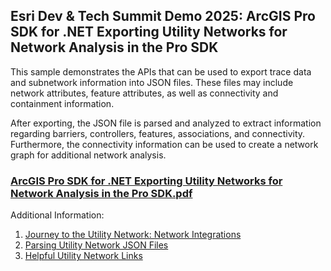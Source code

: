 ## Esri Dev & Tech Summit Demo 2025: ArcGIS Pro SDK for .NET Exporting Utility Networks for Network Analysis in the Pro SDK

This sample demonstrates the APIs that can be used to export trace data and subnetwork information into JSON files. 
These files may include network attributes, feature attributes, as well as connectivity and containment information.

After exporting, the JSON file is parsed and analyzed to extract information regarding barriers, controllers, features, 
associations, and connectivity. Furthermore, the connectivity information can be used to create a network graph for additional network analysis.

### [ArcGIS Pro SDK for .NET Exporting Utility Networks for Network Analysis in the Pro SDK.pdf](https://github.com/EsriDevEvents/Exporting-Utility-Networks-for-Network-Analysis-in-the-Pro-SDK-2025/blob/main/ArcGIS%20Pro%20SDK%20for%20.NET%20Exporting%20Utility%20Networks%20for%20Network%20Analysis%20in%20the%20Pro%20SDK.pdf)

Additional Information:
1. [Journey to the Utility Network: Network Integrations](https://www.esri.com/arcgis-blog/products/utility-network/electric-gas/utility-network-journey-network-integrations/)
1. [Parsing Utility Network JSON Files](https://community.esri.com/t5/arcgis-utility-network-documents/parsing-utility-network-json-files/ta-p/1314718/jump-to/first-unread-message)
1. [Helpful Utility Network Links](https://community.esri.com/t5/arcgis-utility-network-documents/helpful-utility-network-links/ta-p/1189472)

